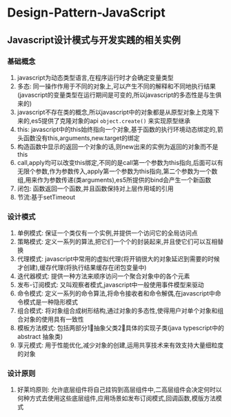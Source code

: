 # Design-Pattern-JavaScript

## Javascript设计模式与开发实践的相关实例

### 基础概念
1. javascript为动态类型语言,在程序运行时才会确定变量类型
2. 多态: 同一操作作用于不同的对象上,可以产生不同的解释和不同地执行结果(javascript的变量类型在运行期间是可变的,所以javascript的多态性是与生俱来的)
3. javascript不存在类的概念,所以javascript中的对象都是从原型对象上克隆下来的,es5提供了克隆对象的api  `object.create()` 来实现原型继承
4. this: javascript中的this始终指向一个对象,基于函数的执行环境动态绑定的,箭头函数没有this,arguments,new.target的绑定
5. 构造函数中显示的返回一个对象的话,则new出来的实例为返回的对象而不是this
6. call,apply均可以改变this绑定,不同的是call第一个参数为this指向,后面可以有无限个参数,作为参数传入,apply第一个参数为this指向,第二个参数为一个数组,用来作为参数传递(类arguments),es5所提供的bind会产生一个新函数
7. 闭包: 函数返回一个函数,并且函数保持对上层作用域的引用
8. 节流:基于setTimeout

### 设计模式
1. 单例模式: 保证一个类仅有一个实例,并提供一个访问它的全局访问点
2. 策略模式: 定义一系列的算法,把它们一个个的封装起来,并且使它们可以互相替换
3. 代理模式: javascript中常用的虚拟代理(将开销很大的对象延迟到需要的时候才创建),缓存代理(将执行结果缓存在闭包变量中)
4. 迭代器模式: 提供一种方法来顺序访问一个聚合对象中的各个元素
5. 发布-订阅模式: 又叫观察者模式,javascript中一般使用事件模型来驱动
6. 命令模式: 定义一系列的命令算法,将命令接收者和命令解偶,在javascript中命令模式是一种隐形模式
7. 组合模式: 将对象组合成树形结构,通过对象的多态性,使得用户对单个对象和组合对象的使用具有一致性
8. 模板方法模式: 包括两部分1⃣️抽象父类2⃣️具体的实现子类(java typescript中的 abstract 抽象类)
9. 享元模式: 用于性能优化,减少对象的创建,运用共享技术来有效支持大量细粒度的对象

### 设计原则
1. 好莱坞原则: 允许底层组件将自己挂钩到高层组件中,二高层组件会决定何时以何种方式去使用这些底层组件,应用场景如发布订阅模式,回调函数,模版方法模式